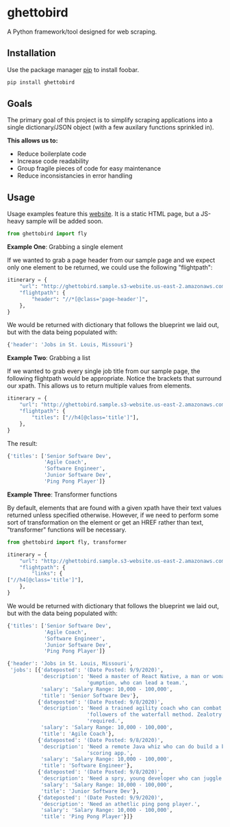 # ghettobird

A Python framework/tool designed for web scraping.

## Installation

Use the package manager [pip](https://pip.pypa.io/en/stable/) to install foobar.

```bash
pip install ghettobird
```

## Goals

The primary goal of this project is to simplify scraping applications into a single dictionary/JSON object (with a few auxilary functions sprinkled in).

**This allows us to:**
- Reduce boilerplate code
- Increase code readability
- Group fragile pieces of code for easy maintenance
- Reduce inconsistancies in error handling

## Usage
Usage examples feature this [website](http://ghettobird.sample.s3-website.us-east-2.amazonaws.com/ "Sample Website"). It is a static HTML page, but a JS-heavy sample will be added soon.

```python
from ghettobird import fly
```

**Example One**: Grabbing a single element

If we wanted to grab a page header from our sample page and we expect only one element to be returned, we could use the following "flightpath":

```python
itinerary = {
    "url": "http://ghettobird.sample.s3-website.us-east-2.amazonaws.com",
    "flightpath": {
        "header": "//*[@class='page-header']",
    },
}
```
We would be returned with dictionary that follows the blueprint we laid out, but with the data being populated with:

```python
{'header': 'Jobs in St. Louis, Missouri'}
```
**Example Two**: Grabbing a list

If we wanted to grab every single job title from our sample page, the following flightpath would be appropriate. Notice the brackets that surround our xpath. This allows us to return multiple values from elements.

```python
itinerary = {
    "url": "http://ghettobird.sample.s3-website.us-east-2.amazonaws.com",
    "flightpath": {
        "titles": ["//h4[@class='title']"],
    },
}
```
The result:
```python
{'titles': ['Senior Software Dev',
            'Agile Coach',
            'Software Engineer',
            'Junior Software Dev',
            'Ping Pong Player']}
```
**Example Three**: Transformer functions

By default, elements that are found with a given xpath have their text values returned unless specified otherwise. However, if we need to perform some sort of transformation on the element or get an HREF rather than text, "transformer" functions will be necessary. 
```python
from ghettobird import fly, transformer
```
```python
itinerary = {
    "url": "http://ghettobird.sample.s3-website.us-east-2.amazonaws.com",
    "flightpath": {
        "links": {
["//h4[@class='title']"],
    },
}
```
We would be returned with dictionary that follows the blueprint we laid out, but with the data being populated with:

```python
{'titles': ['Senior Software Dev',
            'Agile Coach',
            'Software Engineer',
            'Junior Software Dev',
            'Ping Pong Player']}
```
```python
{'header': 'Jobs in St. Louis, Missouri',
 'jobs': [{'dateposted': '(Date Posted: 9/9/2020)',
           'description': 'Need a master of React Native, a man or woman with '
                          'gumption, who can lead a team.',
           'salary': 'Salary Range: 10,000 - 100,000',
           'title': 'Senior Software Dev'},
          {'dateposted': '(Date Posted: 9/8/2020)',
           'description': 'Need a trained agility coach who can combat '
                          'followers of the waterfall method. Zealotry '
                          'required.',
           'salary': 'Salary Range: 10,000 - 100,000',
           'title': 'Agile Coach'},
          {'dateposted': '(Date Posted: 9/8/2020)',
           'description': 'Need a remote Java whiz who can do build a bowling '
                          'scoring app.',
           'salary': 'Salary Range: 10,000 - 100,000',
           'title': 'Software Engineer'},
          {'dateposted': '(Date Posted: 9/8/2020)',
           'description': 'Need a spry, young developer who can juggle.',
           'salary': 'Salary Range: 10,000 - 100,000',
           'title': 'Junior Software Dev'},
          {'dateposted': '(Date Posted: 9/9/2020)',
           'description': 'Need an athetlic ping pong player.',
           'salary': 'Salary Range: 10,000 - 100,000',
           'title': 'Ping Pong Player'}]}

```

